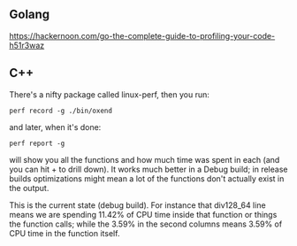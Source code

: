 ## Golang
https://hackernoon.com/go-the-complete-guide-to-profiling-your-code-h51r3waz

## C++
There's a nifty package called linux-perf, then you run:
```
perf record -g ./bin/oxend
```
and later, when it's done:
```
perf report -g
```
will show you all the functions and how much time was spent in each (and you can hit + to drill down). It works much better in a Debug build; in release builds optimizations might mean a lot of the functions don't actually exist in the output.

This is the current state (debug build).  For instance that div128_64 line means we are spending 11.42% of CPU time inside that function or things the function calls; while the 3.59% in the second columns means 3.59% of CPU time in the function itself.
